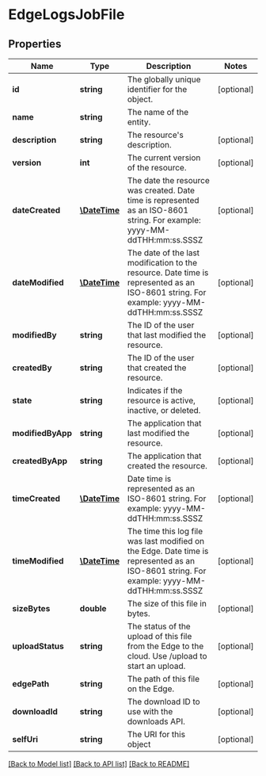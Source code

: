 # EdgeLogsJobFile

## Properties
Name | Type | Description | Notes
------------ | ------------- | ------------- | -------------
**id** | **string** | The globally unique identifier for the object. | [optional] 
**name** | **string** | The name of the entity. | 
**description** | **string** | The resource&#39;s description. | [optional] 
**version** | **int** | The current version of the resource. | [optional] 
**dateCreated** | [**\DateTime**](\DateTime.md) | The date the resource was created. Date time is represented as an ISO-8601 string. For example: yyyy-MM-ddTHH:mm:ss.SSSZ | [optional] 
**dateModified** | [**\DateTime**](\DateTime.md) | The date of the last modification to the resource. Date time is represented as an ISO-8601 string. For example: yyyy-MM-ddTHH:mm:ss.SSSZ | [optional] 
**modifiedBy** | **string** | The ID of the user that last modified the resource. | [optional] 
**createdBy** | **string** | The ID of the user that created the resource. | [optional] 
**state** | **string** | Indicates if the resource is active, inactive, or deleted. | [optional] 
**modifiedByApp** | **string** | The application that last modified the resource. | [optional] 
**createdByApp** | **string** | The application that created the resource. | [optional] 
**timeCreated** | [**\DateTime**](\DateTime.md) | Date time is represented as an ISO-8601 string. For example: yyyy-MM-ddTHH:mm:ss.SSSZ | [optional] 
**timeModified** | [**\DateTime**](\DateTime.md) | The time this log file was last modified on the Edge. Date time is represented as an ISO-8601 string. For example: yyyy-MM-ddTHH:mm:ss.SSSZ | [optional] 
**sizeBytes** | **double** | The size of this file in bytes. | [optional] 
**uploadStatus** | **string** | The status of the upload of this file from the Edge to the cloud.  Use /upload to start an upload. | [optional] 
**edgePath** | **string** | The path of this file on the Edge. | [optional] 
**downloadId** | **string** | The download ID to use with the downloads API. | [optional] 
**selfUri** | **string** | The URI for this object | [optional] 

[[Back to Model list]](../README.md#documentation-for-models) [[Back to API list]](../README.md#documentation-for-api-endpoints) [[Back to README]](../README.md)



